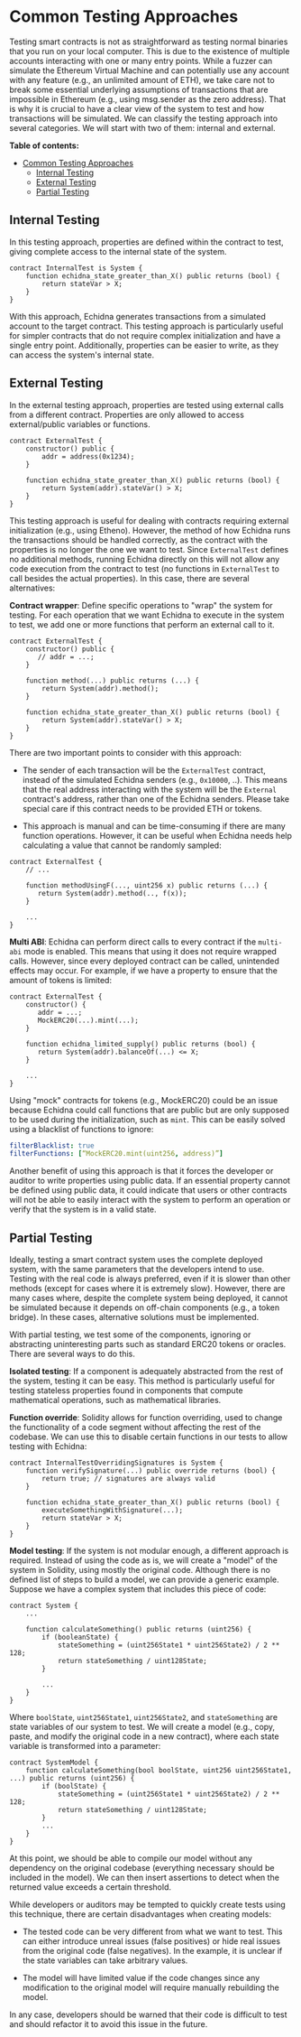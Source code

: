 # Common Testing Approaches

Testing smart contracts is not as straightforward as testing normal binaries that you run on your local computer. This is due to the existence of multiple accounts interacting with one or many entry points. While a fuzzer can simulate the Ethereum Virtual Machine and can potentially use any account with any feature (e.g., an unlimited amount of ETH), we take care not to break some essential underlying assumptions of transactions that are impossible in Ethereum (e.g., using msg.sender as the zero address). That is why it is crucial to have a clear view of the system to test and how transactions will be simulated. We can classify the testing approach into several categories. We will start with two of them: internal and external.

**Table of contents:**

- [Common Testing Approaches](#common-testing-approaches)
  - [Internal Testing](#internal-testing)
  - [External Testing](#external-testing)
  - [Partial Testing](#partial-testing)

## Internal Testing

In this testing approach, properties are defined within the contract to test, giving complete access to the internal state of the system.

```solidity
contract InternalTest is System {
    function echidna_state_greater_than_X() public returns (bool) {
        return stateVar > X;
    }
}
```

With this approach, Echidna generates transactions from a simulated account to the target contract. This testing approach is particularly useful for simpler contracts that do not require complex initialization and have a single entry point. Additionally, properties can be easier to write, as they can access the system's internal state.

## External Testing

In the external testing approach, properties are tested using external calls from a different contract. Properties are only allowed to access external/public variables or functions.

```solidity
contract ExternalTest {
    constructor() public {
        addr = address(0x1234);
    }

    function echidna_state_greater_than_X() public returns (bool) {
        return System(addr).stateVar() > X;
    }
}
```

This testing approach is useful for dealing with contracts requiring external initialization (e.g., using Etheno). However, the method of how Echidna runs the transactions should be handled correctly, as the contract with the properties is no longer the one we want to test. Since `ExternalTest` defines no additional methods, running Echidna directly on this will not allow any code execution from the contract to test (no functions in `ExternalTest` to call besides the actual properties). In this case, there are several alternatives:

**Contract wrapper**: Define specific operations to "wrap" the system for testing. For each operation that we want Echidna to execute in the system to test, we add one or more functions that perform an external call to it.

```solidity
contract ExternalTest {
    constructor() public {
       // addr = ...;
    }

    function method(...) public returns (...) {
        return System(addr).method();
    }

    function echidna_state_greater_than_X() public returns (bool) {
        return System(addr).stateVar() > X;
    }
}
```

There are two important points to consider with this approach:

- The sender of each transaction will be the `ExternalTest` contract, instead of the simulated Echidna senders (e.g., `0x10000`, ..). This means that the real address interacting with the system will be the `External` contract's address, rather than one of the Echidna senders. Please take special care if this contract needs to be provided ETH or tokens.

- This approach is manual and can be time-consuming if there are many function operations. However, it can be useful when Echidna needs help calculating a value that cannot be randomly sampled:

```solidity
contract ExternalTest {
    // ...

    function methodUsingF(..., uint256 x) public returns (...) {
       return System(addr).method(.., f(x));
    }

    ...
}
```

**Multi ABI**: Echidna can perform direct calls to every contract if the `multi-abi` mode is enabled. This means that using it does not require wrapped calls. However, since every deployed contract can be called, unintended effects may occur. For example, if we have a property to ensure that the amount of tokens is limited:

```solidity
contract ExternalTest {
    constructor() {
       addr = ...;
       MockERC20(...).mint(...);
    }

    function echidna_limited_supply() public returns (bool) {
       return System(addr).balanceOf(...) <= X;
    }

    ...
}
```

Using "mock" contracts for tokens (e.g., MockERC20) could be an issue because Echidna could call functions that are public but are only supposed to be used during the initialization, such as `mint`. This can be easily solved using a blacklist of functions to ignore:

```yaml
filterBlacklist: true
filterFunctions: [“MockERC20.mint(uint256, address)”]
```

Another benefit of using this approach is that it forces the developer or auditor to write properties using public data. If an essential property cannot be defined using public data, it could indicate that users or other contracts will not be able to easily interact with the system to perform an operation or verify that the system is in a valid state.

## Partial Testing

Ideally, testing a smart contract system uses the complete deployed system, with the same parameters that the developers intend to use. Testing with the real code is always preferred, even if it is slower than other methods (except for cases where it is extremely slow). However, there are many cases where, despite the complete system being deployed, it cannot be simulated because it depends on off-chain components (e.g., a token bridge). In these cases, alternative solutions must be implemented.

With partial testing, we test some of the components, ignoring or abstracting uninteresting parts such as standard ERC20 tokens or oracles. There are several ways to do this.

**Isolated testing**: If a component is adequately abstracted from the rest of the system, testing it can be easy. This method is particularly useful for testing stateless properties found in components that compute mathematical operations, such as mathematical libraries.

**Function override**: Solidity allows for function overriding, used to change the functionality of a code segment without affecting the rest of the codebase. We can use this to disable certain functions in our tests to allow testing with Echidna:

```solidity
contract InternalTestOverridingSignatures is System {
    function verifySignature(...) public override returns (bool) {
        return true; // signatures are always valid
    }

    function echidna_state_greater_than_X() public returns (bool) {
        executeSomethingWithSignature(...);
        return stateVar > X;
    }
}
```

**Model testing**: If the system is not modular enough, a different approach is required. Instead of using the code as is, we will create a "model" of the system in Solidity, using mostly the original code. Although there is no defined list of steps to build a model, we can provide a generic example. Suppose we have a complex system that includes this piece of code:

```solidity
contract System {
    ...

    function calculateSomething() public returns (uint256) {
        if (booleanState) {
            stateSomething = (uint256State1 * uint256State2) / 2 ** 128;
            return stateSomething / uint128State;
        }

        ...
    }
}
```

Where `boolState`, `uint256State1`, `uint256State2`, and `stateSomething` are state variables of our system to test. We will create a model (e.g., copy, paste, and modify the original code in a new contract), where each state variable is transformed into a parameter:

```solidity
contract SystemModel {
    function calculateSomething(bool boolState, uint256 uint256State1, ...) public returns (uint256) {
        if (boolState) {
            stateSomething = (uint256State1 * uint256State2) / 2 ** 128;
            return stateSomething / uint128State;
        }
        ...
    }
}
```

At this point, we should be able to compile our model without any dependency on the original codebase (everything necessary should be included in the model). We can then insert assertions to detect when the returned value exceeds a certain threshold.

While developers or auditors may be tempted to quickly create tests using this technique, there are certain disadvantages when creating models:

- The tested code can be very different from what we want to test. This can either introduce unreal issues (false positives) or hide real issues from the original code (false negatives). In the example, it is unclear if the state variables can take arbitrary values.

- The model will have limited value if the code changes since any modification to the original model will require manually rebuilding the model.

In any case, developers should be warned that their code is difficult to test and should refactor it to avoid this issue in the future.
